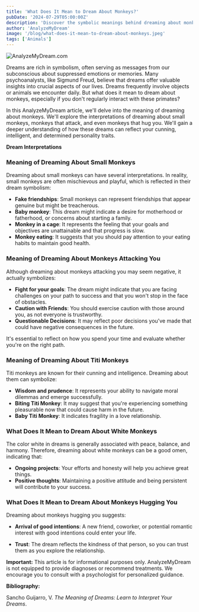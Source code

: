 ```yaml
---
title: 'What Does It Mean to Dream About Monkeys?'
pubDate: '2024-07-29T05:00:00Z'
description: 'Discover the symbolic meanings behind dreaming about monkeys, according to psychology and psychoanalysis. Learn how to interpret these dreams and what they reveal about your personality and current situation.'
author: 'AnalyzeMyDream'
image: '/blog/what-does-it-mean-to-dream-about-monkeys.jpeg'
tags: ['Animals']
---
```


![AnalyzeMyDream.com](/blog/what-does-it-mean-to-dream-about-monkeys.jpeg)


Dreams are rich in symbolism, often serving as messages from our subconscious about suppressed emotions or memories. Many psychoanalysts, like Sigmund Freud, believe that dreams offer valuable insights into crucial aspects of our lives. Dreams frequently involve objects or animals we encounter daily. But what does it mean to dream about monkeys, especially if you don't regularly interact with these primates?

In this AnalyzeMyDream article, we'll delve into the meaning of dreaming about monkeys. We'll explore the interpretations of dreaming about small monkeys, monkeys that attack, and even monkeys that hug you. We'll gain a deeper understanding of how these dreams can reflect your cunning, intelligent, and determined personality traits.

**Dream Interpretations**

### Meaning of Dreaming About Small Monkeys

Dreaming about small monkeys can have several interpretations. In reality, small monkeys are often mischievous and playful, which is reflected in their dream symbolism:

- **Fake friendships**: Small monkeys can represent friendships that appear genuine but might be treacherous.
- **Baby monkey**: This dream might indicate a desire for motherhood or fatherhood, or concerns about starting a family.
- **Monkey in a cage**: It represents the feeling that your goals and objectives are unattainable and that progress is slow.
- **Monkey eating**: It suggests that you should pay attention to your eating habits to maintain good health.

### Meaning of Dreaming About Monkeys Attacking You

Although dreaming about monkeys attacking you may seem negative, it actually symbolizes:

- **Fight for your goals**: The dream might indicate that you are facing challenges on your path to success and that you won't stop in the face of obstacles.
- **Caution with Friends**: You should exercise caution with those around you, as not everyone is trustworthy.
- **Questionable Decisions**: It may reflect poor decisions you've made that could have negative consequences in the future.

It's essential to reflect on how you spend your time and evaluate whether you're on the right path.

### Meaning of Dreaming About Titi Monkeys

Titi monkeys are known for their cunning and intelligence. Dreaming about them can symbolize:

- **Wisdom and prudence**: It represents your ability to navigate moral dilemmas and emerge successfully.
- **Biting Titi Monkey**: It may suggest that you're experiencing something pleasurable now that could cause harm in the future.
- **Baby Titi Monkey**: It indicates fragility in a love relationship.

### What Does It Mean to Dream About White Monkeys

The color white in dreams is generally associated with peace, balance, and harmony. Therefore, dreaming about white monkeys can be a good omen, indicating that:

- **Ongoing projects**: Your efforts and honesty will help you achieve great things.
- **Positive thoughts**: Maintaining a positive attitude and being persistent will contribute to your success.

### What Does It Mean to Dream About Monkeys Hugging You

Dreaming about monkeys hugging you suggests:

- **Arrival of good intentions**: A new friend, coworker, or potential romantic interest with good intentions could enter your life.

- **Trust**: The dream reflects the kindness of that person, so you can trust them as you explore the relationship.

**Important:** This article is for informational purposes only. AnalyzeMyDream is not equipped to provide diagnoses or recommend treatments. We encourage you to consult with a psychologist for personalized guidance.

**Bibliography:**

Sancho Guijarro, V. *The Meaning of Dreams: Learn to Interpret Your Dreams*.